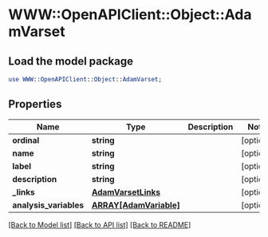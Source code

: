 # WWW::OpenAPIClient::Object::AdamVarset

## Load the model package
```perl
use WWW::OpenAPIClient::Object::AdamVarset;
```

## Properties
Name | Type | Description | Notes
------------ | ------------- | ------------- | -------------
**ordinal** | **string** |  | [optional] 
**name** | **string** |  | [optional] 
**label** | **string** |  | [optional] 
**description** | **string** |  | [optional] 
**_links** | [**AdamVarsetLinks**](AdamVarsetLinks.md) |  | [optional] 
**analysis_variables** | [**ARRAY[AdamVariable]**](AdamVariable.md) |  | [optional] 

[[Back to Model list]](../README.md#documentation-for-models) [[Back to API list]](../README.md#documentation-for-api-endpoints) [[Back to README]](../README.md)


